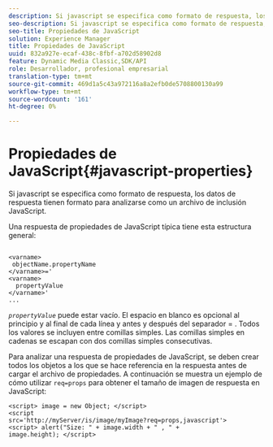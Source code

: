 ```yaml
---
description: Si javascript se especifica como formato de respuesta, los datos de respuesta tienen formato para analizarse como un archivo de inclusión JavaScript.
seo-description: Si javascript se especifica como formato de respuesta, los datos de respuesta tienen formato para analizarse como un archivo de inclusión JavaScript.
seo-title: Propiedades de JavaScript
solution: Experience Manager
title: Propiedades de JavaScript
uuid: 832a927e-ecaf-438c-8fbf-a702d58902d8
feature: Dynamic Media Classic,SDK/API
role: Desarrollador, profesional empresarial
translation-type: tm+mt
source-git-commit: 469d1a5c43a972116a8a2efb0de5708800130a99
workflow-type: tm+mt
source-wordcount: '161'
ht-degree: 0%

---
```



# Propiedades de JavaScript{#javascript-properties}

Si javascript se especifica como formato de respuesta, los datos de respuesta tienen formato para analizarse como un archivo de inclusión JavaScript.

Una respuesta de propiedades de JavaScript típica tiene esta estructura general:

```
           
<varname> 
 objectName.propertyName 
</varname>=' 
<varname>
  propertyValue 
</varname>' 
...
```

*`propertyValue`* puede estar vacío. El espacio en blanco es opcional al principio y al final de cada línea y antes y después del separador = . Todos los valores se incluyen entre comillas simples. Las comillas simples en cadenas se escapan con dos comillas simples consecutivas.

Para analizar una respuesta de propiedades de JavaScript, se deben crear todos los objetos a los que se hace referencia en la respuesta antes de cargar el archivo de propiedades. A continuación se muestra un ejemplo de cómo utilizar `req=props` para obtener el tamaño de imagen de respuesta en JavaScript:

```
<script> image = new Object; </script> 
<script 
src='http://myServer/is/image/myImage?req=props,javascript'> 
<script> alert("Size: " + image.width + " , " + 
image.height); </script>
```

